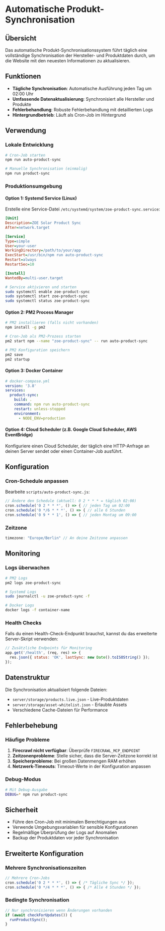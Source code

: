# Automatische Produkt-Synchronisation

## Übersicht

Das automatische Produkt-Synchronisationssystem führt täglich eine vollständige Synchronisation der Hersteller- und Produktdaten durch, um die Website mit den neuesten Informationen zu aktualisieren.

## Funktionen

- **Tägliche Synchronisation**: Automatische Ausführung jeden Tag um 02:00 Uhr
- **Umfassende Datenaktualisierung**: Synchronisiert alle Hersteller und Produkte
- **Fehlerbehandlung**: Robuste Fehlerbehandlung mit detaillierten Logs
- **Hintergrundbetrieb**: Läuft als Cron-Job im Hintergrund

## Verwendung

### Lokale Entwicklung

```bash
# Cron-Job starten
npm run auto-product-sync

# Manuelle Synchronisation (einmalig)
npm run product-sync
```

### Produktionsumgebung

#### Option 1: Systemd Service (Linux)

Erstelle eine Service-Datei `/etc/systemd/system/zoe-product-sync.service`:

```ini
[Unit]
Description=ZOE Solar Product Sync
After=network.target

[Service]
Type=simple
User=your-user
WorkingDirectory=/path/to/your/app
ExecStart=/usr/bin/npm run auto-product-sync
Restart=always
RestartSec=10

[Install]
WantedBy=multi-user.target
```

```bash
# Service aktivieren und starten
sudo systemctl enable zoe-product-sync
sudo systemctl start zoe-product-sync
sudo systemctl status zoe-product-sync
```

#### Option 2: PM2 Process Manager

```bash
# PM2 installieren (falls nicht vorhanden)
npm install -g pm2

# Cron-Job als PM2-Prozess starten
pm2 start npm --name "zoe-product-sync" -- run auto-product-sync

# PM2 Konfiguration speichern
pm2 save
pm2 startup
```

#### Option 3: Docker Container

```yaml
# docker-compose.yml
version: '3.8'
services:
  product-sync:
    build: .
    command: npm run auto-product-sync
    restart: unless-stopped
    environment:
      - NODE_ENV=production
```

#### Option 4: Cloud Scheduler (z.B. Google Cloud Scheduler, AWS EventBridge)

Konfiguriere einen Cloud Scheduler, der täglich eine HTTP-Anfrage an deinen Server sendet oder einen Container-Job ausführt.

## Konfiguration

### Cron-Schedule anpassen

Bearbeite `scripts/auto-product-sync.js`:

```javascript
// Ändere den Schedule (aktuell: 0 2 * * * = täglich 02:00)
cron.schedule('0 2 * * *', () => { // jeden Tag um 02:00
cron.schedule('0 */6 * * *', () => { // alle 6 Stunden
cron.schedule('0 9 * * 1', () => { // jeden Montag um 09:00
```

### Zeitzone

```javascript
timezone: "Europe/Berlin" // An deine Zeitzone anpassen
```

## Monitoring

### Logs überwachen

```bash
# PM2 Logs
pm2 logs zoe-product-sync

# Systemd Logs
sudo journalctl -u zoe-product-sync -f

# Docker Logs
docker logs -f container-name
```

### Health Checks

Falls du einen Health-Check-Endpunkt brauchst, kannst du das erweiterte Server-Skript verwenden:

```javascript
// Zusätzliche Endpoints für Monitoring
app.get('/health', (req, res) => {
  res.json({ status: 'OK', lastSync: new Date().toISOString() });
});
```

## Datenstruktur

Die Synchronisation aktualisiert folgende Dateien:

- `server/storage/products.live.json` - Live-Produktdaten
- `server/storage/asset-whitelist.json` - Erlaubte Assets
- Verschiedene Cache-Dateien für Performance

## Fehlerbehebung

### Häufige Probleme

1. **Firecrawl nicht verfügbar**: Überprüfe `FIRECRAWL_MCP_ENDPOINT`
2. **Zeitzonenprobleme**: Stelle sicher, dass die Server-Zeitzone korrekt ist
3. **Speicherprobleme**: Bei großen Datenmengen RAM erhöhen
4. **Netzwerk-Timeouts**: Timeout-Werte in der Konfiguration anpassen

### Debug-Modus

```bash
# Mit Debug-Ausgabe
DEBUG=* npm run product-sync
```

## Sicherheit

- Führe den Cron-Job mit minimalen Berechtigungen aus
- Verwende Umgebungsvariablen für sensible Konfigurationen
- Regelmäßige Überprüfung der Logs auf Anomalien
- Backup der Produktdaten vor jeder Synchronisation

## Erweiterte Konfiguration

### Mehrere Synchronisationszeiten

```javascript
// Mehrere Cron-Jobs
cron.schedule('0 2 * * *', () => { /* Tägliche Sync */ });
cron.schedule('0 */4 * * *', () => { /* Alle 4 Stunden */ });
```

### Bedingte Synchronisation

```javascript
// Nur synchronisieren wenn Änderungen vorhanden
if (await checkForUpdates()) {
  runProductSync();
}
```